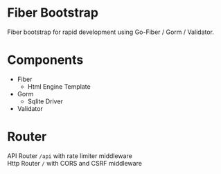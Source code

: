 # Fiber Bootstrap
Fiber bootstrap for rapid development using Go-Fiber / Gorm / Validator.

# Components
* Fiber
  * Html Engine Template
* Gorm
  * Sqlite Driver
* Validator  

# Router 
API Router `/api` with rate limiter middleware  
Http Router `/` with CORS and CSRF middleware  


